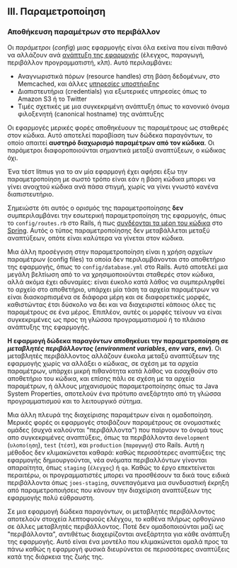 ## III. Παραμετροποίηση
### Αποθήκευση παραμέτρων στο περιβάλλον

Οι *παράμετροι* (*config*) μιας εφαρμογής είναι όλα εκείνα που είναι πιθανό να αλλάζουν ανά [ανάπτυξη της εφαρμογής](./codebase) (έλεγχος, παραγωγή, περιβάλλον προγραμματιστή, κλπ).  Αυτό περιλαμβάνει:

* Αναγνωριστικά πόρων (resource handles) στη βάση δεδομένων, στο Memcached, και άλλες [υπηρεσίες υποστήριξης](./backing-services)
* Διαπιστευτήρια (credentials) για εξωτερικές υπηρεσίες όπως το Amazon S3 ή το Twitter
* Τιμές σχετικές με μια συγκεκριμένη ανάπτυξη όπως το κανονικό όνομα φιλοξενητή (canonical hostname) της ανάπτυξης

Οι εφαρμογές μερικές φορές αποθηκέυουν τις παραμέτρους ως σταθερές στον κώδικα.  Αυτό αποτελεί παραβίαση των δώδεκα παραγόντων, το οποίο απαιτεί **αυστηρό διαχωρισμό παραμέτρων από τον κώδικα**.  Οι παράμετροι διαφοροποιούνται σημαντικά μεταξύ αναπτύξεων, ο κώδικας όχι.

Ένα τέστ litmus για το αν μία εφαρμογή έχει αφήσει έξω την παραμετροποίηση με σωστό τρόπο είναι εάν η βάση κώδικα μπορει να γίνει ανοιχτού κώδικα ανά πάσα στιγμή, χωρίς να γίνει γνωστό κανένα διαπιστευτήριο.

Σημειώστε ότι αυτός ο ορισμός της παραμετροποίησης **δεν** συμπεριλαμβάνει την εσωτερική παραμετροποίηση της εφαρμογής, όπως το `config/routes.rb` στο Rails, ή πως [συνδέονται τα μέρη του κώδικα](https://docs.spring.io/spring/docs/current/spring-framework-reference/html/beans.html) στο [Spring](https://spring.io/).  Αυτός ο τύπος παραμετροποίησης δεν μεταβάλλεται μεταξύ αναπτύξεων, οπότε είναι καλύτερα να γίνεται στον κώδικα.

Μια άλλη προσέγγιση στην παραμετροποίηση είναι η χρήση αρχείων παραμέτρων (config files) τα οποία δεν περιλαμβάνονται στο αποθετήριο της εφαρμογής, όπως το `config/database.yml` στο Rails.  Αυτό αποτελεί μια μεγάλη βελτίωση από το να χρησιμοποιούνται σταθερές στον κώδικα, αλλά ακόμα έχει αδυναμίες: είναι έυκολο κατά λάθος να συμπεριληφθεί το αρχείο στο αποθετήριο, υπάρχει μία τάση τα αρχεία παραμέτρων να είναι διασκορπισμένα σε διάφορα μέρη και σε διαφορετικές μορφές, καθιστώντας έτσι δύσκολο να δει και να διαχειριστεί κάποιος όλες τις παραμέτρους σε ένα μέρος.  Επιπλέον, αυτές οι μορφές τείνουν να είναι συγκεκριμένες ως προς τη γλώσσα προγραμματισμού ή το πλάισιο ανάπτυξης της εφαρμογής.

**Η εφαρμογή δώδεκα παραγόντων αποθηκέυει την παραμετροποίηση σε *μεταβλητές περιβάλλοντος* (*environment variables*, *env vars*, *env*)**.  Οι μεταβλητές περιβάλλοντος αλλάζουν έυκολα μεταξύ αναπτύξεων της εφαρμογής χωρίς να αλλάξει ο κώδικας, σε σχέση με τα αρχεία παραμέτρων, υπάρχει μικρή πιθανότητα κατά λάθος να εισαχθούν στο αποθετήριο του κώδικα, και επίσης πάλι σε σχέση με τα αρχεία παραμέτρων, ή άλλους μηχανισμούς παραμετροποίησης όπως τα Java System Properties, αποτελούν ένα πρότυπο ανεξάρτητο από τη γλώσσα προγραμματισμού και το λειτουργικό σύτημα.

Μια άλλη πλευρά της διαχείρισης παραμέτρων είναι η ομαδοποίηση.  Μερικές φορές οι εφαρμογές στοιβάζουν παραμέτρους σε ονομαστικές ομάδες (συχνά καλούνται "περιβάλλοντα") που παίρνουν το όνομά τους απο συγκεκριμένες αναπτύξεις, όπως τα περιβάλλοντα `development` (`υλοποίηση`), `test` (`τέστ`), και `production` (`παραγωγή`) στο Rails.  Αυτή η μέθοδος δεν κλιμακώνεται καθαρά: καθώς περισσότερες αναπτύξεις της εφαρμογής δημιουργούνται, νέα ονόματα περιβαλλόντων γίνονται απαραίτητα, όπως `staging` (`έλεγχος`) ή `qa`.  Καθώς το έργο επεκτείνεται περαιτέρω, οι προγραμματιστές μπορει να προσθέσουν τα δικά τους ειδικά περιβάλλοντα όπως `joes-staging`, συνεπαγόμενα μια συνδυαστική έκρηξη από παραμετροποιήσεις που κάνουν την διαχείριση αναπτύξεων της εφαρμογής πολύ εύθραυστη.

Σε μια εφαρμογή δώδεκα παραγόντων, οι μεταβλητές περιβάλλοντος αποτελούν στοιχεία λεπτοφυούς ελέγχου, το καθένα πλήρως ορθογώνιο σε άλλες μεταβλητές περιβάλλοντος.  Ποτέ δεν ομαδοποιούνται μαζί ως "περιβάλλοντα", αντιθέτως διαχειρίζονται ανεξάρτητα για κάθε ανάπτυξη της εφαρμογής.  Αυτό είναι ένα μοντέλο που κλιμακώνεται ομαλά προς τα πάνω καθώς η εφαρμογή φυσικά διευρύνεται σε περισσότερες αναπτύξεις κατά της διάρκεια της ζωής της.

